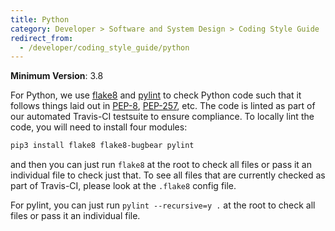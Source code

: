 ```yaml
---
title: Python
category: Developer > Software and System Design > Coding Style Guide
redirect_from:
  - /developer/coding_style_guide/python
---
```


__Minimum Version__: 3.8

For Python, we use [flake8](http://flake8.pycqa.org/en/latest/) and [pylint](https://pylint.readthedocs.io/en/stable/) 
to check Python code such that it follows things laid out in [PEP-8](https://www.python.org/dev/peps/pep-0008/), 
[PEP-257](https://www.python.org/dev/peps/pep-0257/), etc. The code is linted as part of our automated Travis-CI
testsuite to ensure compliance. To locally lint the code, you will need to install four modules:
```bash
pip3 install flake8 flake8-bugbear pylint
```
and then you can just run `flake8` at the root to check all files or pass it an individual file to check just that.
To see all files that are currently checked as part of Travis-CI, please look at the `.flake8` config file.

For pylint, you can just run `pylint --recursive=y .` at the root to check all files or pass it an individual file.
